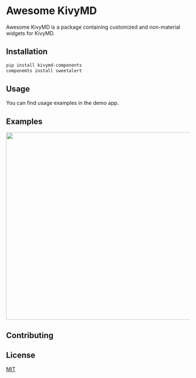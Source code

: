 # Awesome KivyMD

Awesome KivyMD is a package containing customized and non-material widgets for KivyMD.

## Installation

```bash
pip install kivymd-components
componemts install sweetalert
```

## Usage
You can find usage examples in the demo app.
 
## Examples
<p align="center">
<img align="center" width="512" src="https://raw.githubusercontent.com/quitegreensky/akivymd/master/images/preview.gif"/>
</p>

## Contributing

## License
[MIT](https://choosealicense.com/licenses/mit/)

